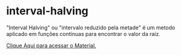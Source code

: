 # interval-halving
"Interval Halving" ou "intervalo reduzido pela metade" é um metodo aplicado em funções continuas para encontrar o valor da raiz.

[Clique Aqui para acessar o Material.](http://htmlpreview.github.io/?https://github.com/nrc-junior/interval-halving/blob/main/index.html) 

